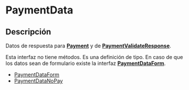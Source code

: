 # PaymentData

## Descripción

Datos de respuesta para **[Payment](Payment.md)** y de **[PaymentValidateResponse](PaymentValidateResponse.md)**.

Esta interfaz no tiene métodos. Es una definición de tipo. En caso de que los datos sean de formulario existe la interfaz **[PaymentDataForm](PaymentDataForm.md)**.

* [PaymentDataForm](PaymentDataForm.md)
* [PaymentDataNoPay](PaymentDataNoPay.md)

